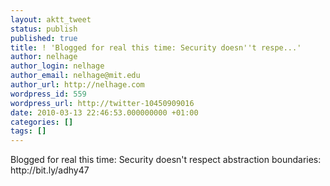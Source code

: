 ```yaml
---
layout: aktt_tweet
status: publish
published: true
title: ! 'Blogged for real this time: Security doesn''t respe...'
author: nelhage
author_login: nelhage
author_email: nelhage@mit.edu
author_url: http://nelhage.com
wordpress_id: 559
wordpress_url: http://twitter-10450909016
date: 2010-03-13 22:46:53.000000000 +01:00
categories: []
tags: []
---
```

Blogged for real this time: Security doesn't respect abstraction
boundaries: http:&#47;&#47;bit.ly&#47;adhy47

